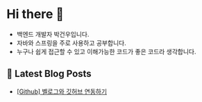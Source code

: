 # Hi there 👋

- 백엔드 개발자 박건우입니다.
- 자바와 스프링을 주로 사용하고 공부합니다.
- 누구나 쉽게 접근할 수 있고 이해가능한 코드가 좋은 코드라 생각합니다.

## 📕 Latest Blog Posts

<ul><li><a href='https://velog.io/@gwoprk/Github-%EB%B2%A8%EB%A1%9C%EA%B7%B8%EC%99%80-%EA%B9%83%ED%97%88%EB%B8%8C-%EC%97%B0%EB%8F%99%ED%95%98%EA%B8%B0' target='_blank'>[Github] 벨로그와 깃허브 연동하기</a></li></ul>